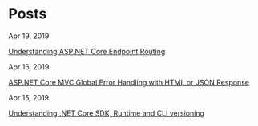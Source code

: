 # Posts

Apr 19, 2019

[Understanding ASP.NET Core Endpoint Routing](https://aregcode.com/blog/2019/dotnetcore-understanding-aspnet-endpoint-routing)

Apr 16, 2019

[ASP.NET Core MVC Global Error Handling with HTML or JSON Response](https://aregcode.com/blog/2019/dotnetcore-aspnet-mvc-global-error-handling)

Apr 15, 2019

[Understanding .NET Core SDK, Runtime and CLI versioning](https://aregcode.com/blog/2019/dotnetcore-understanding-sdk-runtime-cli-versioning)
